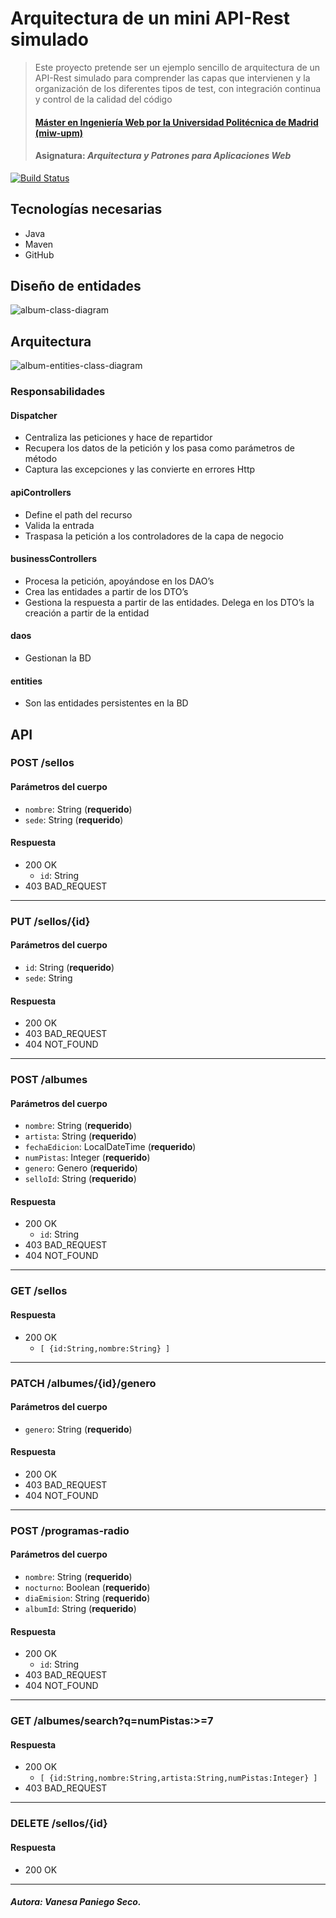 # Arquitectura de un mini API-Rest simulado
> Este proyecto pretende ser un ejemplo sencillo de arquitectura de un API-Rest simulado para comprender las capas que intervienen y la organización de los diferentes tipos de test, con integración continua y control de la calidad del código
> #### [Máster en Ingeniería Web por la Universidad Politécnica de Madrid (miw-upm)](http://miw.etsisi.upm.es)
> #### Asignatura: *Arquitectura y Patrones para Aplicaciones Web*

[![Build Status](https://travis-ci.org/vpaniego/APAW-ECP2-VanesaPaniego.svg?branch=master)](https://travis-ci.org/vpaniego/APAW-ECP2-VanesaPaniego)

## Tecnologías necesarias
* Java
* Maven
* GitHub

## Diseño de entidades
![album-class-diagram](https://github.com/vpaniego/APAW-ECP2-VanesaPaniego/blob/develop/docs/APAW-ECP2-DiagramaClases-Album.png)

## Arquitectura
![album-entities-class-diagram](https://github.com/vpaniego/APAW-ECP2-VanesaPaniego/blob/develop/docs/APAW-ECP2-ArquitecturaClases-Album.png)

### Responsabilidades
#### Dispatcher
* Centraliza las peticiones y hace de repartidor
* Recupera los datos de la petición y los pasa como parámetros de método
* Captura las excepciones y las convierte en errores Http
#### apiControllers
* Define el path del recurso
* Valida la entrada
* Traspasa la petición a los controladores de la capa de negocio
#### businessControllers
* Procesa la petición, apoyándose en los DAO’s
* Crea las entidades a partir de los DTO’s
* Gestiona la respuesta a partir de las entidades. Delega en los DTO’s la creación a partir de la entidad
#### daos
* Gestionan la BD
#### entities
* Son las entidades persistentes en la BD

## API
### POST /sellos
#### Parámetros del cuerpo
- `nombre`: String (**requerido**)
- `sede`: String (**requerido**)
#### Respuesta
- 200 OK 
  - `id`: String
- 403 BAD_REQUEST
---
### PUT /sellos/{id}
#### Parámetros del cuerpo
- `id`: String (**requerido**)
- `sede`: String
#### Respuesta
- 200 OK
- 403 BAD_REQUEST
- 404 NOT_FOUND
---
### POST /albumes
#### Parámetros del cuerpo
- `nombre`: String (**requerido**)
- `artista`: String (**requerido**)
- `fechaEdicion`: LocalDateTime (**requerido**)
- `numPistas`: Integer (**requerido**)
- `genero`: Genero (**requerido**)
- `selloId`: String (**requerido**)
#### Respuesta
- 200 OK
  - `id`: String
- 403 BAD_REQUEST
- 404 NOT_FOUND
---
### GET /sellos
#### Respuesta
- 200 OK
  - `[ {id:String,nombre:String} ]`
---
### PATCH /albumes/{id}/genero
#### Parámetros del cuerpo
- `genero`: String (**requerido**)
#### Respuesta
- 200 OK
- 403 BAD_REQUEST
- 404 NOT_FOUND
---
### POST /programas-radio
#### Parámetros del cuerpo
- `nombre`: String (**requerido**)
- `nocturno`: Boolean (**requerido**)
- `diaEmision`: String (**requerido**)
- `albumId`: String (**requerido**)
#### Respuesta
- 200 OK
  - `id`: String
- 403 BAD_REQUEST
- 404 NOT_FOUND
---
### GET /albumes/search?q=numPistas:>=7
#### Respuesta
- 200 OK
  - `[ {id:String,nombre:String,artista:String,numPistas:Integer} ]`
- 403 BAD_REQUEST
---
### DELETE /sellos/{id}
#### Respuesta
- 200 OK
---

##### Autora: Vanesa Paniego Seco.
